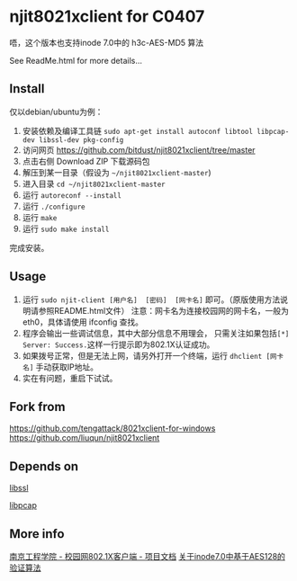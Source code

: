 njit8021xclient for C0407
===
唔，这个版本也支持inode 7.0中的 h3c-AES-MD5 算法

See ReadMe.html for more details...

Install
---
仅以debian/ubuntu为例：

1. 安装依赖及编译工具链
    `sudo apt-get install autoconf libtool libpcap-dev libssl-dev pkg-config`
2. 访问网页 https://github.com/bitdust/njit8021xclient/tree/master
3. 点击右侧 Download ZIP 下载源码包
4. 解压到某一目录（假设为 `~/njit8021xclient-master`)
5. 进入目录  `cd ~/njit8021xclient-master`
6. 运行 `autoreconf --install`
7. 运行 `./configure`
8. 运行 `make`
9. 运行 `sudo make install`

完成安装。

Usage
---
1. 运行 `sudo njit-client [用户名]  [密码]  [网卡名]` 即可。（原版使用方法说明请参照README.html文件）
    注意：网卡名为连接校园网的网卡名，一般为 eth0，具体请使用 ifconfig 查找。
2. 程序会输出一些调试信息，其中大部分信息不用理会，
    只需关注如果包括`[*] Server: Success.`这样一行提示即为802.1X认证成功。
3. 如果拨号正常，但是无法上网，请另外打开一个终端，运行 `dhclient [网卡名]` 手动获取IP地址。
4. 实在有问题，重启下试试。

Fork from
---
https://github.com/tengattack/8021xclient-for-windows
https://github.com/liuqun/njit8021xclient

Depends on
---
[libssl](https://wiki.openssl.org/)

[libpcap](http://www.tcpdump.org/)

More info
---
[南京工程学院 - 校园网802.1X客户端 - 项目文档](./documents/Documents.html)
[关于inode7.0中基于AES128的验证算法](./documents/h3c_AES_MD5.md)

